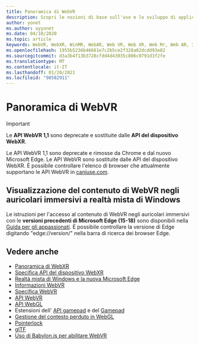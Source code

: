 ```yaml
---
title: Panoramica di WebVR
description: Scopri le nozioni di base sull'uso e lo sviluppo di applicazioni WebVR in esecuzione su cuffie immersive a realtà mista di Windows.
author: yonet
ms.author: ayyonet
ms.date: 04/10/2020
ms.topic: article
keywords: WebVR, WebXR, WinMR, WebAR, Web VR, Web XR, Web Mr, Web AR, 360, 360 video, 360 video, 360 Photo, 360 photos, 360 content, immersive Web, immersiveweb, IW
ms.openlocfilehash: 1955b5236b46661e7c2b5ce2f328a02dcdd93e82
ms.sourcegitcommit: d3a3b4f13b3728cfdd4d43035c806c0791d3f2fe
ms.translationtype: MT
ms.contentlocale: it-IT
ms.lasthandoff: 01/20/2021
ms.locfileid: "98582911"
---
```

# <a name="webvr-overview"></a>Panoramica di WebVR

> [!IMPORTANT]
> Le **API WebVR 1,1** sono deprecate e sostituite dalle **API del dispositivo WebXR**.

Le API WebVR 1,1 sono deprecate e rimosse da Chrome e dal nuovo Microsoft Edge. Le API WebVR sono sostituite dalle API del dispositivo WebXR. È possibile controllare l'elenco di browser che attualmente supportano le API WebVR in [caniuse.com](https://caniuse.com/#search=webvr).

## <a name="viewing-webvr-content-in-windows-mixed-reality-immersive-headsets"></a>Visualizzazione del contenuto di WebVR negli auricolari immersivi a realtà mista di Windows

Le istruzioni per l'accesso al contenuto di WebVR negli auricolari immersivi con le **versioni precedenti di Microsoft Edge (15-18)** sono disponibili nella [Guida per gli appassionati](/windows/mixed-reality/enthusiast-guide/webvr). È possibile controllare la versione di Edge digitando "edge://version/" nella barra di ricerca dei browser Edge.

## <a name="see-also"></a>Vedere anche

* [Panoramica di WebXR](webxr-overview.md)
* [Specifica API del dispositivo WebXR](https://immersive-web.github.io/webxr/)
* [Realtà mista di Windows e la nuova Microsoft Edge](/windows/mixed-reality/new-microsoft-edge)
* [Informazioni WebVR](https://webvr.info)
* [Specifica WebVR](https://w3c.github.io/webvr/)
* [API WebVR](/previous-versions//mt806281(v=vs.85))
* [API WebGL](/previous-versions/windows/internet-explorer/ie-developer/dev-guides/bg182648(v=vs.85))
* Estensioni dell' [API gamepad](https://msdn.microsoft.com/library/dn743630(v=vs.85).aspx) e del [Gamepad](https://w3c.github.io/gamepad/extensions.html)
* [Gestione del contesto perduto in WebGL](https://www.khronos.org/webgl/wiki/HandlingContextLost)
* [Pointerlock](https://www.w3.org/TR/pointerlock/)
* [glTF](https://www.khronos.org/gltf)
* [Uso di Babylon.js per abilitare WebVR](/windows/uwp/get-started/adding-webvr-to-a-babylonjs-game)